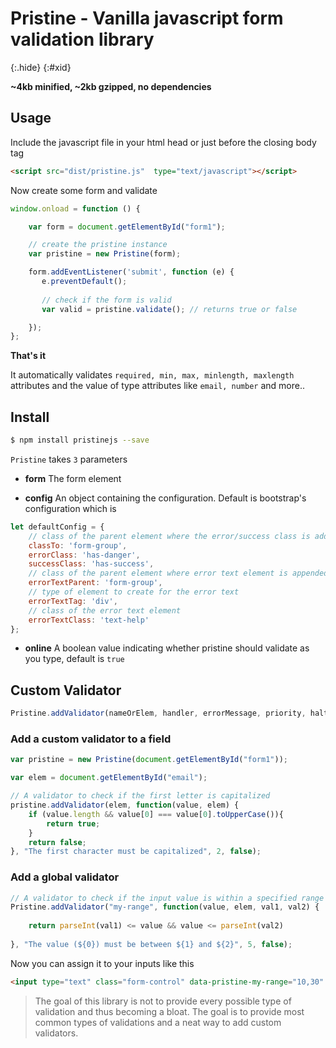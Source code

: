 # Pristine - Vanilla javascript form validation library
{:.hide}
{:#xid}

**~4kb minified, ~2kb gzipped, no dependencies**


## Usage

Include the javascript file in your html head or just before the closing body tag

```html 
<script src="dist/pristine.js"  type="text/javascript"></script>
```

Now create some form and validate

```javascript
window.onload = function () {

    var form = document.getElementById("form1");

    // create the pristine instance
    var pristine = new Pristine(form);

    form.addEventListener('submit', function (e) {
       e.preventDefault();
       
       // check if the form is valid
       var valid = pristine.validate(); // returns true or false

    });
};

```

**That's it**

It automatically validates `required, min, max, minlength, maxlength` attributes and the value of type attributes
 like `email, number` and more..
 
 
## Install

```sh
$ npm install pristinejs --save
```


`Pristine` takes `3` parameters

- **form** The form element

- **config** An object containing the configuration. Default is bootstrap's configuration which is 

```javascript
let defaultConfig = {
    // class of the parent element where the error/success class is added
    classTo: 'form-group',
    errorClass: 'has-danger',
    successClass: 'has-success',
    // class of the parent element where error text element is appended
    errorTextParent: 'form-group',
    // type of element to create for the error text
    errorTextTag: 'div',
    // class of the error text element
    errorTextClass: 'text-help' 
};
```

- **online** A boolean value indicating whether pristine should validate as you type, default is `true`


## Custom Validator

```javascript
Pristine.addValidator(nameOrElem, handler, errorMessage, priority, halt);
```

### Add a custom validator to a field

```javascript
var pristine = new Pristine(document.getElementById("form1"));

var elem = document.getElementById("email");

// A validator to check if the first letter is capitalized
pristine.addValidator(elem, function(value, elem) {
    if (value.length && value[0] === value[0].toUpperCase()){
        return true;
    }
    return false;
}, "The first character must be capitalized", 2, false);
```

### Add a global validator
```javascript
// A validator to check if the input value is within a specified range
Pristine.addValidator("my-range", function(value, elem, val1, val2) {
    
    return parseInt(val1) <= value && value <= parseInt(val2)
    
}, "The value (${0}) must be between ${1} and ${2}", 5, false);
```

Now you can assign it to your inputs like this 

```html
<input type="text" class="form-control" data-pristine-my-range="10,30" />
```

> The goal of this library is not to provide every possible type of validation and thus becoming a bloat. 
> The goal is to provide most common types of validations and a neat way to add custom validators.
